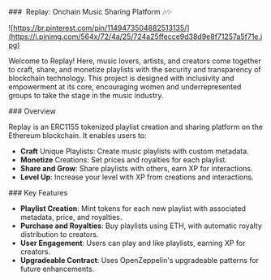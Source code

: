 

###  Replay: Onchain Music Sharing Platform 🎶✨

![https://br.pinterest.com/pin/1149473504882513135/](https://i.pinimg.com/564x/72/4a/25/724a25ffecce9d38d9e8f71257a5f71e.jpg)

Welcome to Replay! Here, music lovers, artists, and creators come together to craft, share, and monetize playlists with the security and transparency of blockchain technology. This project is designed with inclusivity and empowerment at its core, encouraging women and underrepresented groups to take the stage in the music industry.

### Overview

Replay is an ERC1155 tokenized playlist creation and sharing platform on the Ethereum blockchain. It enables users to:

- **Craft** Unique Playlists: Create music playlists with custom metadata.
- **Monetize** Creations: Set prices and royalties for each playlist.
- **Share and Grow**: Share playlists with others, earn XP for interactions.
- **Level Up**: Increase your level with XP from creations and interactions.

### Key Features

- **Playlist Creation**: Mint tokens for each new playlist with associated metadata, price, and royalties.
- **Purchase and Royalties**: Buy playlists using ETH, with automatic royalty distribution to creators.
- **User Engagement**: Users can play and like playlists, earning XP for creators.
- **Upgradeable Contract**: Uses OpenZeppelin's upgradeable patterns for future enhancements.